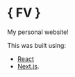 # { FV }

My personal website!

This was built using: 
* [React](https://reactjs.org/)
* [Next.js](https://nextjs.org/).
